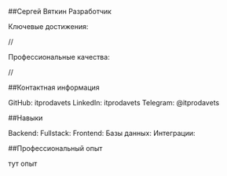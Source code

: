 ##Сергей Вяткин
Разработчик

Ключевые достижения:

//

Профессиональные качества:

//

##Контактная информация

GitHub: itprodavets
LinkedIn: itprodavets
Telegram: @itprodavets

##Навыки

Backend: 
Fullstack: 
Frontend:
Базы данных:
Интеграции:

##Профессиональный опыт

тут опыт


